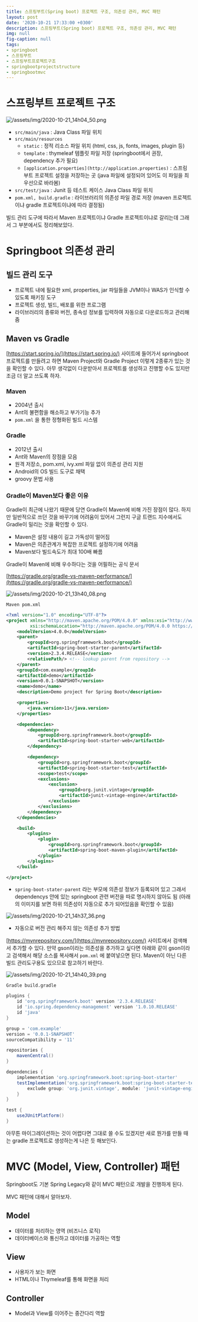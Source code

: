 ```yaml
---
title: 스프링부트(Spring boot) 프로젝트 구조, 의존성 관리, MVC 패턴
layout: post
date: '2020-10-21 17:33:00 +0300'
description: 스프링부트(Spring boot) 프로젝트 구조, 의존성 관리, MVC 패턴
img: null
fig-caption: null
tags:
- springboot
- 스프링부트
- 스프링부트프로젝트구조
- springbootprojectstructure
- springbootmvc
---
```


# 스프링부트 프로젝트 구조

![/assets/img/2020-10-21_14h04_50.png](/assets/img/2020-10-21_14h04_50.png)

- `src/main/java` : Java Class 파일 위치
- `src/main/resources`
    - `static` : 정적 리소스 파일 위치 (html, css, js, fonts, images, plugin 등)
    - `template` : thymeleaf 템플릿 파일 저장 (springboot에서 권장, dependency 추가 필요)
    - `[application.properties](http://application.properties)` : 스프링부트 프로젝트 설정을 저장하는 곳 (java 파일에 설정되어 있어도 이 파일을 최우선으로 바라봄)
- `src/test/java` : Junit 등 테스트 케이스 Java Class 파일 위치
- `pom.xml, build.gradle` : 라이브러리의 의존성 파일 경로 저장 (maven 프로젝트이냐 gradle 프로젝트이냐에 따라 결정됨)

빌드 관리 도구에 따라서 Maven 프로젝트이냐 Gradle 프로젝트이냐로 갈리는데 그래서 그 부분에서도 정리해보았다.

# Springboot 의존성 관리

## 빌드 관리 도구

- 프로젝트 내에 필요한 xml, properties, jar 파일들을 JVM이나 WAS가 인식할 수 있도록 패키징 도구
- 프로젝트 생성, 빌드, 배포를 위한 프로그램
- 라이브러리의 종류와 버전, 종속성 정보를 입력하여 자동으로 다운로드하고 관리해줌

## Maven vs Gradle

[https://start.spring.io/](https://start.spring.io/) 사이트에 들어가서 springboot 프로젝트를 만들려고 하면 Maven Project와 Gradle Project 이렇게 2종류가 있는 것을 확인할 수 있다. 아무 생각없이 다운받아서 프로젝트를 생성하고 진행할 수도 있지만 조금 더 알고 쓰도록 하자.

### Maven

- 2004년 출시
- Ant의 불편함을 해소하고 부가기능 추가
- `pom.xml` 을 통한 정형화된 빌드 시스템

### Gradle

- 2012년 출시
- Ant와 Maven의 장점을 모음
- 원격 저장소, pom.xml, ivy.xml 파일 없이 의존성 관리 지원
- Android의 OS 빌드 도구로 채택
- groovy 문법 사용

### Gradle이 Maven보다 좋은 이유

Gradle이 최근에 나왔기 때문에 당연 Gradle이 Maven에 비해 가진 장점이 많다. 하지만 일반적으로 쓰던 것을 바꾸기에 어려움이 있어서 그런지 구글 트랜드 지수에서도 Gradle이 밀리는 것을 확인할 수 있다.

- Maven은 설정 내용이 길고 가독성이 떨어짐
- Maven은 의존관계가 복잡한 프로젝트 설정하기에 어려움
- Maven보다 빌드속도가 최대 100배 빠름

Gradle이 Maven에 비해 우수하다는 것을 어필하는 공식 문서

[https://gradle.org/gradle-vs-maven-performance/](https://gradle.org/gradle-vs-maven-performance/)

![/assets/img/2020-10-21_13h40_08.png](/assets/img/2020-10-21_13h40_08.png)

`Maven pom.xml`

```xml
<?xml version="1.0" encoding="UTF-8"?>
<project xmlns="http://maven.apache.org/POM/4.0.0" xmlns:xsi="http://www.w3.org/2001/XMLSchema-instance"
         xsi:schemaLocation="http://maven.apache.org/POM/4.0.0 https://maven.apache.org/xsd/maven-4.0.0.xsd">
    <modelVersion>4.0.0</modelVersion>
    <parent>
        <groupId>org.springframework.boot</groupId>
        <artifactId>spring-boot-starter-parent</artifactId>
        <version>2.3.4.RELEASE</version>
        <relativePath/> <!-- lookup parent from repository -->
    </parent>
    <groupId>com.example</groupId>
    <artifactId>demo</artifactId>
    <version>0.0.1-SNAPSHOT</version>
    <name>demo</name>
    <description>Demo project for Spring Boot</description>

    <properties>
        <java.version>11</java.version>
    </properties>

    <dependencies>
        <dependency>
            <groupId>org.springframework.boot</groupId>
            <artifactId>spring-boot-starter-web</artifactId>
        </dependency>

        <dependency>
            <groupId>org.springframework.boot</groupId>
            <artifactId>spring-boot-starter-test</artifactId>
            <scope>test</scope>
            <exclusions>
                <exclusion>
                    <groupId>org.junit.vintage</groupId>
                    <artifactId>junit-vintage-engine</artifactId>
                </exclusion>
            </exclusions>
        </dependency>
    </dependencies>

    <build>
        <plugins>
            <plugin>
                <groupId>org.springframework.boot</groupId>
                <artifactId>spring-boot-maven-plugin</artifactId>
            </plugin>
        </plugins>
    </build>

</project>
```

- `spring-boot-stater-parent` 라는 부모에 의존성 정보가 등록되어 있고 그래서 dependencys 안에 있는 springboot 관련 버전을 따로 명시하지 않아도 됨 (아래의 이미지를 보면 하위 의존성이 자동으로 추가 되어있음을 확인할 수 있음)

![/assets/img/2020-10-21_14h37_36.png](/assets/img/2020-10-21_14h37_36.png)

- 자동으로 버전 관리 해주지 않는 의존성 추가 방법

[https://mvnrepository.com/](https://mvnrepository.com/) 사이트에서 검색해서 추가할 수 있다. 만약 gson이라는 의존성을 추가하고 싶다면 아래와 같이 gson이라고 검색해서 해당 소스를 복사해서 `pom.xml` 에 붙여넣으면 된다. Maven이 아닌 다른 빌드 관리도구용도 있으므로 참고하기 바란다.

![/assets/img/2020-10-21_14h40_39.png](/assets/img/2020-10-21_14h40_39.png)

`Gradle build.gradle`

```groovy
plugins {
	id 'org.springframework.boot' version '2.3.4.RELEASE'
	id 'io.spring.dependency-management' version '1.0.10.RELEASE'
	id 'java'
}

group = 'com.example'
version = '0.0.1-SNAPSHOT'
sourceCompatibility = '11'

repositories {
	mavenCentral()
}

dependencies {
	implementation 'org.springframework.boot:spring-boot-starter'
	testImplementation('org.springframework.boot:spring-boot-starter-test') {
		exclude group: 'org.junit.vintage', module: 'junit-vintage-engine'
	}
}

test {
	useJUnitPlatform()
}
```

아무튼 마이그레이션하는 것이 어렵다면 그대로 쓸 수도 있겠지만 새로 뭔가를 만들 때는 gradle 프로젝트로 생성하는게 나은 듯 해보인다.

# MVC (Model, View, Controller) 패턴

Springboot도 기본 Spring Legacy와 같이 MVC 패턴으로 개발을 진행하게 된다.

MVC 패턴에 대해서 알아보자.

## Model

- 데이터를 처리하는 영역 (비즈니스 로직)
- 데이터베이스와 통신하고 데이터를 가공하는 역할

## View

- 사용자가 보는 화면
- HTML이나 Thymeleaf를 통해 화면을 처리

## Controller

- Model과 View를 이어주는 중간다리 역할
